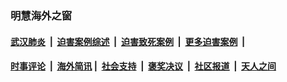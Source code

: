 
### 明慧海外之窗

####  [武汉肺炎](indexes/365.md?t=04250601) &nbsp;|&nbsp;  [迫害案例综述](indexes/328.md?t=04250601) &nbsp;|&nbsp; [迫害致死案例](indexes/277.md?t=04250601)  &nbsp;|&nbsp; [更多迫害案例](indexes/81.md?t=04250601)  &nbsp;|&nbsp; 
####  [时事评论](indexes/19.md?t=04250601) &nbsp;|&nbsp; [海外简讯](indexes/245.md?t=04250601)&nbsp;|&nbsp;  [社会支持](indexes/140.md?t=04250601) &nbsp;|&nbsp; [褒奖决议](indexes/282.md?t=04250601) &nbsp;|&nbsp; [社区报道](indexes/91.md?t=04250601)  &nbsp;|&nbsp; [天人之间](indexes/78.md?t=04250601) 


